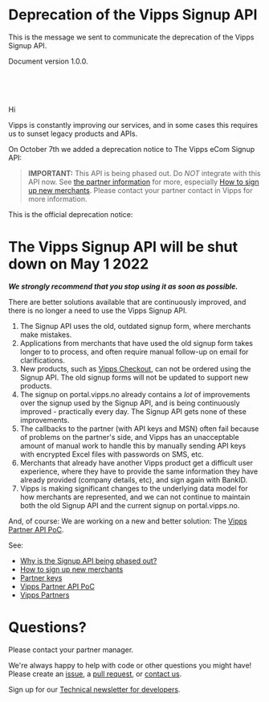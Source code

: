 # Deprecation of the Vipps Signup API

This is the message we sent to communicate the deprecation of the Vipps Signup API.

Document version 1.0.0.

<br/>
<br/>
<br/>

Hi

Vipps is constantly improving our services, and in some cases this requires us
to sunset legacy products and APIs.

On October 7th we added a deprecation notice to The Vipps eCom Signup API:

>**IMPORTANT:** This API is being phased out. Do _*NOT*_ integrate with this API now.
See
[the partner information](https://github.com/vippsas/vipps-partner)
for more, especially
[How to sign up new merchants](https://github.com/vippsas/vipps-partner#how-to-sign-up-new-merchants).
Please contact your partner contact in Vipps for more information.

This is the official deprecation notice:

# The Vipps Signup API will be shut down on May 1 2022

_**We strongly recommend that you stop using it as soon as possible.**_

There are better solutions available that are continuously improved,
and there is no longer a need to use the Vipps Signup API.

1. The Signup API uses the old, outdated signup form, where merchants make mistakes.
2. Applications from merchants that have used the old signup form takes longer to
   to process, and often require  manual follow-up on email for clarifications.
3. New products, such as
   [Vipps Checkout](https://vipps.no/produkter-og-tjenester/bedrift/ta-betalt-paa-nett/vipps-checkout/),
   can not be ordered using the Signup API.
   The old signup forms will not be updated to support new products.
4. The signup on portal.vipps.no already contains a _lot_ of improvements over the
   signup used by the Signup API, and is being continuously improved - practically
   every day. The Signup API gets none of these improvements.   
5. The callbacks to the partner (with API keys and MSN) often fail because of
   problems on the partner's side, and Vipps has an unacceptable amount of manual
   work to handle this by manually sending API keys with encrypted Excel files with
   passwords on SMS, etc.
6. Merchants that already have another Vipps product get a difficult user experience,
   where they have to provide the same information they have already provided
   (company details, etc), and sign again with BankID.
7. Vipps is making significant changes to the underlying data model for how
   merchants are represented, and we can not continue to maintain both the
   old Signup API and the current signup on portal.vipps.no.

And, of course: We are working on a new and better solution: The
[Vipps Partner API PoC](#vipps-partner-api-poc).

See:
* [Why is the Signup API being phased out?](https://github.com/vippsas/vipps-partner#why-is-the-signup-api-being-phased-out)
* [How to sign up new merchants](https://github.com/vippsas/vipps-partner#how-to-sign-up-new-merchants)
* [Partner keys](https://github.com/vippsas/vipps-partner#partner-keys)
* [Vipps Partner API PoC](https://github.com/vippsas/vipps-partner#vipps-partner-api-poc)
* [Vipps Partners](https://github.com/vippsas/vipps-partner#vipps-partner-api-poc)

# Questions?

Please contact your partner manager.

We're always happy to help with code or other questions you might have!
Please create an [issue](https://github.com/vippsas/vipps-ecom-api/issues),
a [pull request](https://github.com/vippsas/vipps-ecom-api/pulls),
or [contact us](https://github.com/vippsas/vipps-developers/blob/master/contact.md).

Sign up for our [Technical newsletter for developers](https://github.com/vippsas/vipps-developers/tree/master/newsletters).
